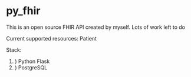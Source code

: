 # py_fhir

This is an open source FHIR API created by myself. Lots of work left to do

Current supported resources:
Patient

Stack:
1. ) Python Flask
2. ) PostgreSQL
